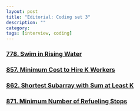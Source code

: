 ```yaml
---
layout: post
title: "Editorial: Coding set 3" 
description: ""
category: 
tags: [interview, coding]
---
```


### [778. Swim in Rising Water](https://leetcode.com/problems/swim-in-rising-water/)
### [857. Minimum Cost to Hire K Workers](https://leetcode.com/problems/minimum-cost-to-hire-k-workers/)
### [862. Shortest Subarray with Sum at Least K](https://leetcode.com/problems/minimum-cost-to-hire-k-workers/)
### [871. Minimum Number of Refueling Stops](https://leetcode.com/problems/minimum-number-of-refueling-stops/)



